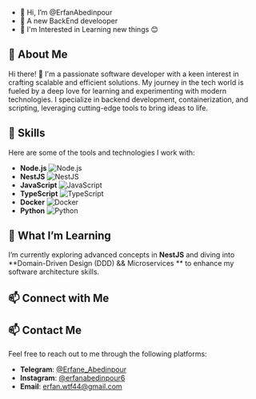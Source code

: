 - 👋 Hi, I’m @ErfanAbedinpour
- 👀 A new BackEnd develooper 
- 👀 I'm Interested in Learning new things 😊


<!---
ErfanAbedinpour/ErfanAbedinpour is a ✨ special ✨ repository because its `README.md` (this file) appears on your GitHub profile.
You can click the Preview link to take a look at your changes.
--->
## 🌟 About Me  

Hi there! 👋 I'm a passionate software developer with a keen interest in crafting scalable and efficient solutions. My journey in the tech world is fueled by a deep love for learning and experimenting with modern technologies. I specialize in backend development, containerization, and scripting, leveraging cutting-edge tools to bring ideas to life.  

## 🚀 Skills  

Here are some of the tools and technologies I work with:  

- **Node.js** ![Node.js](https://img.shields.io/badge/Node.js-339933?style=for-the-badge&logo=node.js&logoColor=white)  
- **NestJS** ![NestJS](https://img.shields.io/badge/NestJS-E0234E?style=for-the-badge&logo=nestjs&logoColor=white)  
- **JavaScript** ![JavaScript](https://img.shields.io/badge/JavaScript-F7DF1E?style=for-the-badge&logo=javascript&logoColor=black)  
- **TypeScript** ![TypeScript](https://img.shields.io/badge/TypeScript-007ACC?style=for-the-badge&logo=typescript&logoColor=white)  
- **Docker** ![Docker](https://img.shields.io/badge/Docker-2496ED?style=for-the-badge&logo=docker&logoColor=white)  
- **Python** ![Python](https://img.shields.io/badge/Python-3776AB?style=for-the-badge&logo=python&logoColor=white)  

## 🌱 What I’m Learning  

I’m currently exploring advanced concepts in **NestJS** and diving into **Domain-Driven Design (DDD) && Microservices ** to enhance my software architecture skills.  

## 📫 Connect with Me  

## 📫 Contact Me  

Feel free to reach out to me through the following platforms:  

- **Telegram**: [@Erfane_Abedinpour](https://t.me/Erfane_Abedinpour)  
- **Instagram**: [@erfanabedinpour6](https://www.instagram.com/erfanabedinpour6)  
- **Email**: [erfan.wtf44@gmail.com](mailto:erfan.wtf44@gmail.com) 
